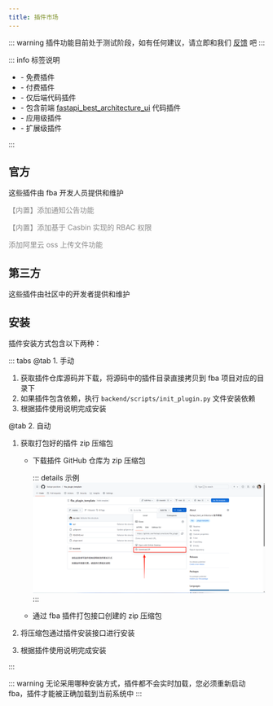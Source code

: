 ```yaml
---
title: 插件市场
---
```


::: warning
插件功能目前处于测试阶段，如有任何建议，请立即和我们 [反馈](https://discord.com/channels/1185035164577972344/1349951379560599572)
吧
:::

::: info 标签说明

- <Badge type="info" text="free" /> - 免费插件
- <Badge type="danger" text="pay" /> - 付费插件
- <Badge type="tip" text="fba" /> - 仅后端代码插件
- <Badge text="fba_ui" color="#c178ec"/> - 包含前端 [fastapi_best_architecture_ui](https://github.com/fastapi-practices/fastapi_best_architecture_ui) 代码插件 <Badge type="warning" text="暂无此计划" />
- <Badge text="app" color="#ff9900"/> - 应用级插件
- <Badge text="extra" color="#11aa00"/> - 扩展级插件

:::

## 官方

这些插件由 fba 开发人员提供和维护

<CardGrid>
  <Card icon="fe:notice-active" title="通知公告">
    <p style="color: #898989;">【内置】添加通知公告功能</p>
    <span>
    <Badge type="info" text="free" />
    <Badge type="tip" text="fba" />
    <Badge text="extra" color="#11aa00"/>
    </span>
  </Card>
  <Card icon="solar:user-check-bold" title="Casbin-RBAC">
    <p style="color: #898989;">【内置】添加基于 Casbin 实现的 RBAC 权限</p>
    <span>
    <Badge type="info" text="free" />
    <Badge type="tip" text="fba" />
    <Badge text="extra" color="#11aa00"/>
    </span>
  </Card>
  <LinkCard icon="ant-design:aliyun-outlined" title="阿里云 oss" href="https://github.com/fastapi-practices/fba_aliyun_oss">
    <p style="color: #898989;">添加阿里云 oss 上传文件功能</p>
    <span>
    <Badge type="info" text="free" />
    <Badge type="tip" text="fba" />
    <Badge text="extra" color="#11aa00"/>
    </span>
  </LinkCard>
</CardGrid>

## 第三方

这些插件由社区中的开发者提供和维护

<CardGrid>
  <Card title="空">
  </Card>
</CardGrid>

## 安装

插件安装方式包含以下两种：

::: tabs
@tab 1. 手动

1. 获取插件仓库源码并下载，将源码中的插件目录直接拷贝到 fba 项目对应的目录下
2. 如果插件包含依赖，执行 `backend/scripts/init_plugin.py` 文件安装依赖
3. 根据插件使用说明完成安装

@tab 2. 自动

1. 获取打包好的插件 zip 压缩包 <Badge type="warning" text="二选一" />

   - 下载插件 GitHub 仓库为 zip 压缩包

     ::: details 示例
     ![cg1](/images/plugin_zip.png)
     :::

   - 通过 fba 插件打包接口创建的 zip 压缩包

2. 将压缩包通过插件安装接口进行安装
3. 根据插件使用说明完成安装

:::

::: warning
无论采用哪种安装方式，插件都不会实时加载，您必须重新启动 fba，插件才能被正确加载到当前系统中
:::

